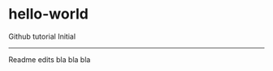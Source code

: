# hello-world
Github tutorial
Initial
____________________________________
Readme edits bla bla bla
